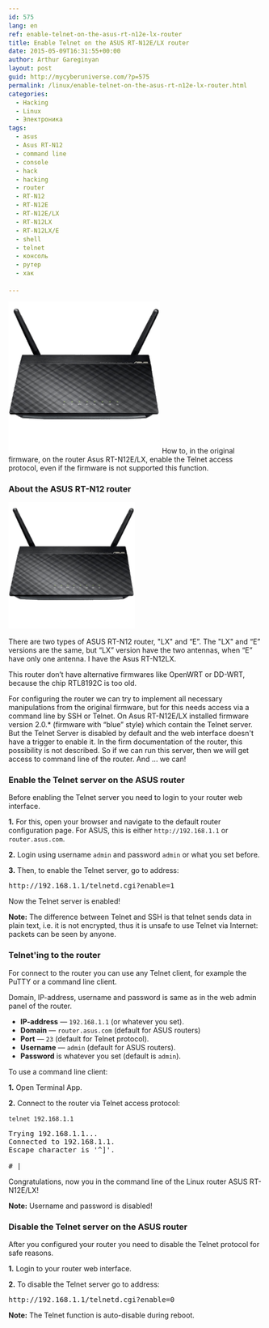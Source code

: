 ```yaml
---
id: 575
lang: en
ref: enable-telnet-on-the-asus-rt-n12e-lx-router
title: Enable Telnet on the ASUS RT-N12E/LX router
date: 2015-05-09T16:31:55+00:00
author: Arthur Gareginyan
layout: post
guid: http://mycyberuniverse.com/?p=575
permalink: /linux/enable-telnet-on-the-asus-rt-n12e-lx-router.html
categories:
  - Hacking
  - Linux
  - Электроника
tags:
  - asus
  - Asus RT-N12
  - command line
  - console
  - hack
  - hacking
  - router
  - RT-N12
  - RT-N12E
  - RT-N12E/LX
  - RT-N12LX
  - RT-N12LX/E
  - shell
  - telnet
  - консоль
  - рутер
  - хак

---
```


![thumb](/images/ASUS-RT-N12-router-300x300.png)
How to, in the original firmware, on the router Asus RT-N12E/LX, enable the Telnet access protocol, even if the firmware is not supported this function.


### About the ASUS RT-N12 router

<img class="aligncenter wp-image-577 " src="/images/ASUS-RT-N12-router-300x300.png" alt="ASUS RT-N12 router" width="250" height="250" />

There are two types of ASUS RT-N12 router, "LX" and “E”. The "LX" and “E” versions are the same, but “LX” version have the two antennas, when “E” have only one antenna. I have the Asus RT-N12LX.

This router don’t have alternative firmwares like OpenWRT or DD-WRT, because the chip RTL8192C is too old.

For configuring the router we can try to implement all necessary manipulations from the original firmware, but for this needs access via a command line by SSH or Telnet. On Asus RT-N12E/LX installed firmware version 2.0.* (firmware with “blue” style) which contain the Telnet server. But the Telnet Server is disabled by default and the web interface doesn't have a trigger to enable it. In the firm documentation of the router, this possibility is not described. So if we can run this server, then we will get access to command line of the router. And ... we can!


### Enable the Telnet server on the ASUS router

Before enabling the Telnet server you need to login to your router web interface.

**1.** For this, open your browser and navigate to the default router configuration page. For ASUS, this is either `http://192.168.1.1` or `router.asus.com`.

**2.** Login using username `admin` and password `admin` or what you set before. 

**3.** Then, to enable the Telnet server, go to address:

<pre>
http://192.168.1.1/telnetd.cgi?enable=1
</pre>

Now the Telnet server is enabled!

**Note:** The difference between Telnet and SSH is that telnet sends data in plain text, i.e. it is not encrypted, thus it is unsafe to use Telnet via Internet: packets can be seen by anyone.


### Telnet'ing to the router

For connect to the router you can use any Telnet client, for example the PuTTY or a command line client.

Domain, IP-address, username and password is same as in the web admin panel of the router. 

* **IP-address** — `192.168.1.1` (or whatever you set).
* **Domain** — `router.asus.com` (default for ASUS routers)
* **Port** — `23` (default for Telnet protocol).
* **Username** — `admin` (default for ASUS routers).
* **Password** is whatever you set (default is `admin`).

To use a command line client:

**1.** Open Terminal App.

**2.** Connect to the router via Telnet access protocol:

```
telnet 192.168.1.1
```

<pre>
Trying 192.168.1.1...
Connected to 192.168.1.1.
Escape character is '^]'.

# |
</pre>

Congratulations, now you in the command line of the Linux router ASUS RT-N12E/LX!

**Note:** Username and password is disabled!


### Disable the Telnet server on the ASUS router

After you configured your router you need to disable the Telnet protocol for safe reasons.

**1.** Login to your router web interface.

**2.** To disable the Telnet server go to address:

<pre>
http://192.168.1.1/telnetd.cgi?enable=0
</pre>

**Note:** The Telnet function is auto-disable during reboot.

